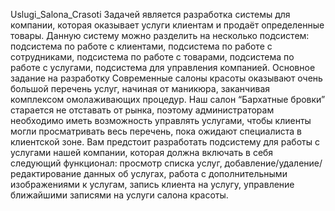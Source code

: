 Uslugi_Salona_Crasoti
Задачей является разработка системы для компании, которая оказывает услуги клиентам и продаёт определенные товары. Данную систему можно разделить на несколько подсистем: подсистема по работе с клиентами, подсистема по работе с сотрудниками, подсистема по работе с товарами, подсистема по работе с услугами, подсистема для управления компанией. Основное задание на разработку Современные салоны красоты оказывают очень большой перечень услуг, начиная от маникюра, заканчивая комплексом омолаживающих процедур. Наш салон “Бархатные бровки” старается не отставать от рынка, поэтому администраторам необходимо иметь возможность управлять услугами, чтобы клиенты могли просматривать весь перечень, пока ожидают специалиста в клиентской зоне. Вам предстоит разработать подсистему для работы с услугами нашей компании, которая должна включать в себя следующий функционал: просмотр списка услуг, добавление/удаление/редактирование данных об услугах, работа с дополнительными изображениями к услугам, запись клиента на услугу, управление ближайшими записями на услуги салона красоты.
